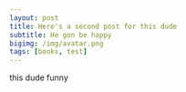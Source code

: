 ```yaml
---
layout: post
title: Here's a second post for this dude
subtitle: He gon be happy
bigimg: /img/avatar.png
tags: [books, test]
---
```


this dude funny
